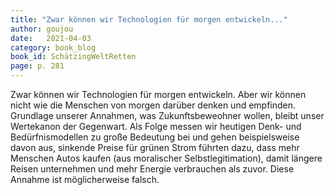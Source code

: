 ```yaml
---
title: "Zwar können wir Technologien für morgen entwickeln..."
author: goujou
date:   2021-04-03
category: book_blog
book_id: SchätzingWeltRetten
page: p. 281
---
```

Zwar können wir Technologien für morgen entwickeln.
Aber wir können nicht wie die Menschen von morgen darüber denken und empfinden.
Grundlage unserer Annahmen, was Zukunftsbeweohner wollen, bleibt unser Wertekanon der Gegenwart.
Als Folge messen wir heutigen Denk- und Bedürfnismodellen zu große Bedeutung bei und gehen beispielsweise davon aus, sinkende Preise für grünen Strom führten dazu, dass mehr Menschen Autos kaufen (aus moralischer Selbstlegitimation), damit längere Reisen unternehmen und mehr Energie verbrauchen als zuvor.
Diese Annahme ist möglicherweise falsch.
